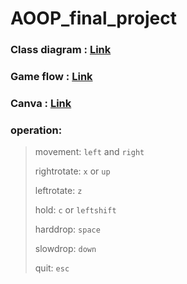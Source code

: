 # AOOP_final_project

### Class diagram : [Link](https://lucid.app/lucidchart/4911a571-efd4-4df8-aabf-7627e0d20752/edit?viewport_loc=-448%2C-1590%2C3472%2C1800%2CHWEp-vi-RSFO&invitationId=inv_c59ab6a3-87f9-44c6-ae2e-904d97c9c4bf)
### Game flow : [Link](https://lucid.app/lucidchart/75d41d81-e574-4143-8663-feb19be512c0/edit?viewport_loc=-656%2C-218%2C3472%2C1800%2C0_0&invitationId=inv_80e307da-6663-40d2-9440-d68180efcd63)
### Canva : [Link](https://www.canva.com/design/DAGbDqPD8mI/0HiW7PUHrMQ004dXgZ-N7w/edit?utm_content=DAGbDqPD8mI&utm_campaign=designshare&utm_medium=link2&utm_source=sharebutton)

### operation:
> movement: `left` and `right`
> 
> rightrotate: `x` or `up`
> 
> leftrotate: `z`
> 
> hold: `c` or `leftshift`
> 
> harddrop: `space`
> 
> slowdrop: `down`
> 
> quit: `esc`
> 
